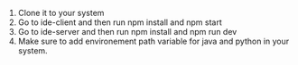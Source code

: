 1) Clone it to your system 
2) Go to ide-client and then run npm install and npm start
3) Go to ide-server and then run npm install and npm run dev
4) Make sure to add environement path variable for java and python in your system.
